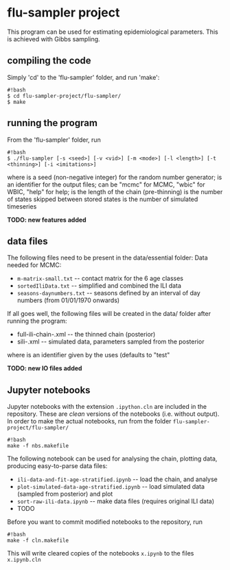 # flu-sampler project

This program can be used for estimating epidemiological parameters.
This is achieved with Gibbs sampling.

## compiling the code

Simply 'cd' to the 'flu-sampler' folder, and run 'make':
```
#!bash
$ cd flu-sampler-project/flu-sampler/
$ make
```

## running the program

From the 'flu-sampler' folder, run
```
#!bash
$ ./flu-sampler [-s <seed>] [-v <vid>] [-m <mode>] [-l <length>] [-t <thinning>] [-i <imitations>]
```

where <seed> is a seed (non-negative integer) for the random number generator;
<vid> is an identifier for the output files;
<mode> can be "mcmc" for MCMC, "wbic" for WBIC, "help" for help;
<length> is the length of the chain (pre-thinning)
<thinning> is the number of states skipped between stored states
<imitations> is the number of simulated timeseries


**TODO: new features added** 

## data files

The following files need to be present in the data/essential folder:
Data needed for MCMC:

- `m-matrix-small.txt` -- contact matrix for the 6 age classes
- `sortedIliData.txt` -- simplified and combined the ILI data
- `seasons-daynumbers.txt` -- seasons defined by an interval of day numbers (from 01/01/1970 onwards)

If all goes well, the following files will be created in the data/ folder 
after running the program:

- full-ili-chain-<vid>.xml -- the thinned chain (posterior)
- sili-<vid>.xml -- simulated data, parameters sampled from the posterior

where <vid> is an identifier given by the uses (defaults to "test"

**TODO: new IO files added** 

## Jupyter notebooks

Jupyter notebooks with the extension `.ipython.cln` are included in the repository.
These are *clean* versions of the notebooks (i.e. without output).
In order to make the actual notebooks, run from the folder `flu-sampler-project/flu-sampler/`
```
#!bash
make -f nbs.makefile
```
The following notebook can be used for analysing the chain, plotting data,
producing easy-to-parse data files:

- `ili-data-and-fit-age-stratified.ipynb` -- load the chain, and analyse
- `plot-simulated-data-age-stratified.ipynb` -- load simulated data (sampled from posterior) and plot
- `sort-raw-ili-data.ipynb` -- make data files (requires original ILI data)
- TODO

Before you want to commit modified notebooks to the repository, run
```
#!bash
make -f cln.makefile
```
This will write cleared copies of the notebooks `x.ipynb` to the files `x.ipynb.cln`